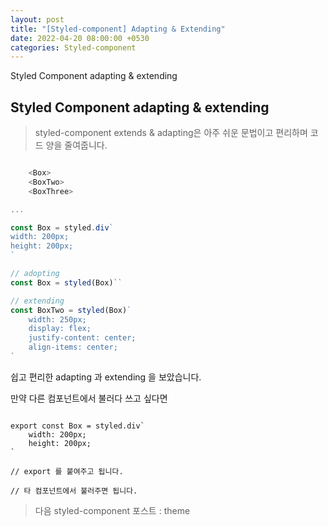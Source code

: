 ```yaml
---
layout: post
title: "[Styled-component] Adapting & Extending"
date: 2022-04-20 08:00:00 +0530
categories: Styled-component
---
```


Styled Component adapting & extending

## Styled Component adapting & extending

> styled-component extends & adapting은 아주 쉬운 문법이고 편리하며 코드 양을 줄여줍니다.

```javascript

    <Box>
    <BoxTwo>
    <BoxThree>

...

const Box = styled.div`
width: 200px;
height: 200px;
`

// adopting
const Box = styled(Box)``

// extending
const BoxTwo = styled(Box)`
    width: 250px;
    display: flex;
    justify-content: center;
    align-items: center;
`

```

쉽고 편리한 adapting 과 extending 을 보았습니다.

만약 다른 컴포넌트에서 불러다 쓰고 싶다면

```javascipt

export const Box = styled.div`
    width: 200px;
    height: 200px;
`

// export 를 붙여주고 됩니다.

// 타 컴포넌트에서 불러주면 됩니다.

```

> 다음 styled-component 포스트 : theme
